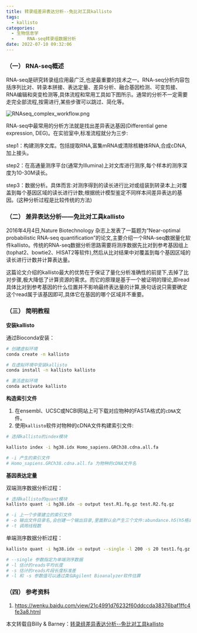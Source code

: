 ```yaml
---
title: 转录组差异表达分析--免比对工具kallisto
tags:
  - kallisto
categories:
  - 生物信息学
  - 	RNA-seq转录组数据分析
date: 2022-07-10 09:32:06
---
```


### （一） RNA-seq概述

RNA-seq是研究转录组应用最广泛,也是最重要的技术之一。RNA-seq分析内容包括序列比对、转录本拼接、表达定量、差异分析、融合基因检测、可变剪接、RNA编辑和突变检测等,具体流程和常用工具如下图所示。通常的分析不一定需要走完全部流程,按需进行,某些步骤可以跳过、简化等。



<!-- more -->





![RNAseq_complex_workflow.png](https://vip2.loli.io/2022/07/10/12OtUN5RwzmdvPb.png)

RNA-seq中最常用的分析方法就是找出差异表达基因(Differential gene expression, DEG)。在实验室中,标准流程就分为三步:

step1：构建测序文库。包括提取RNA,富集mRNA或清除核糖体RNA,合成cDNA,加上接头。

step2：在高通量测序平台(通常为Illumina)上对文库进行测序,每个样本的测序深度为10-30M读长。

step3：数据分析。具体而言:对测序得到的读长进行比对或组装到转录本上;对覆盖到每个基因区域的读长进行计数;根据统计模型鉴定不同样本间差异表达的基因。(这种分析过程是比较传统的方法)

### （二） 差异表达分析——免比对工具kallisto

2016年4月4日,Nature Biotechnology 杂志上发表了一篇题为“Near-optimal probabilistic RNA-seq quantification”的论文,主要介绍一个RNA-seq数据量化软件kallisto。传统的RNA-seq数据分析思路需要将测序数据先比对到参考基因组上(tophat2、bowtie2、HISAT2等软件),然后从比对结果中对覆盖到每个基因区域的读长进行计数并计算表达量。

这篇论文介绍的kallisto最大的优势在于保证了量化分析准确性的前提下,去掉了比对步骤,极大降低了计算资源的需求。而它的原理是基于一个被证明的理论,即read具体比对到参考基因的什么位置并不影响最终表达量的计算,换句话说只需要确定这个read属于该基因即可,具体它在基因的哪个区域并不重要。

### （三） 简明教程

**安装kallisto**

通过Bioconda安装：

```bash
# 创建虚拟环境
conda create -n kallisto

# 在虚拟环境中安装kallisto
conda install -n kallisto kallisto

# 激活虚拟环境
conda activate kallisto
```

**构造索引文件**

1. 在ensembl、UCSC或NCBI网站上可下载对应物种的FASTA格式的`cDNA`文件。
2. 使用`kallisto`软件对物种的cDNA文件构建索引文件:

```bash
# 选择kallisto的index模块

kallisto index -i hg38.idx Homo_sapiens.GRCh38.cdna.all.fa

# -i 产生的索引文件
# Homo_sapiens.GRCh38.cdna.all.fa 为物种的cDNA文件名
```

**基因表达定量**

双端测序数据分析过程：

```bash
# 选择kallisto的quant模块
kallisto quant -i hg38.idx -o output test.R1.fq.gz test.R2.fq.gz

# -i 上一个步骤建立的索引文件
# -o 输出文件目录名,会创建一个输出目录,里面默认会产生三个文件:abundance.h5(h5格式的定量结果)、abundance.tsv(文本格式的定量结果)、run_info.json(程序log记录)
# -t 调用线程数
```

单端测序数据分析过程：

```bash
kallisto quant -i hg38.idx -o output --single -l 200 -s 20 test1.fq.gz 

# --single 参数指定为单端测序数据
# -l 估计的reads平均长度
# -s 估计的reads片段长度标准差
# -l 和 -s 参数值可以通过类似Agilent Bioanalyzer软件估算
```

### （四） 参考资料

1. https://wenku.baidu.com/view/21c4991d76232f60ddccda38376baf1ffc4fe3a8.html



本文转载自Billy & Barney：[转录组差异表达分析--免比对工具kallisto](https://liangbilin.github.io/2019/09/07/Billy--%E8%BD%AC%E5%BD%95%E7%BB%84%E5%B7%AE%E5%BC%82%E8%A1%A8%E8%BE%BE%E5%88%86%E6%9E%90%E2%80%94%E2%80%94kallisto/)